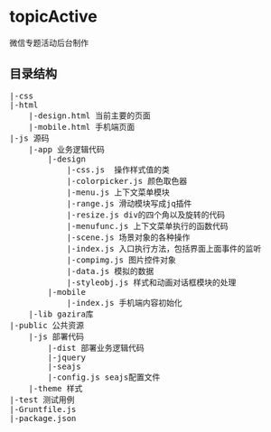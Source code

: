 # topicActive
微信专题活动后台制作

## 目录结构
<pre>
|-css 
|-html 
    |-design.html 当前主要的页面
    |-mobile.html 手机端页面
|-js 源码
    |-app 业务逻辑代码
        |-design 
            |-css.js  操作样式值的类
            |-colorpicker.js 颜色取色器
            |-menu.js 上下文菜单模块
            |-range.js 滑动模块写成jq插件
            |-resize.js div的四个角以及旋转的代码
            |-menufunc.js 上下文菜单执行的函数代码
            |-scene.js 场景对象的各种操作
            |-index.js 入口执行方法，包括界面上面事件的监听
            |-compimg.js 图片控件对象
            |-data.js 模拟的数据
            |-styleobj.js 样式和动画对话框模块的处理
        |-mobile
            |-index.js 手机端内容初始化
    |-lib gazira库
|-public 公共资源
    |-js 部署代码
        |-dist 部署业务逻辑代码
        |-jquery
        |-seajs
        |-config.js seajs配置文件
    |-theme 样式
|-test 测试用例
|-Gruntfile.js 
|-package.json
</pre>